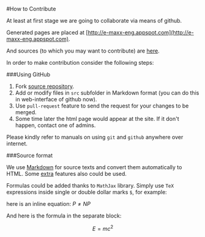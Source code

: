 <!--?title For Contributors-->
#How to Contribute

At least at first stage we are going to collaborate via means of github.

Generated pages are placed at [http://e-maxx-eng.appspot.com](http://e-maxx-eng.appspot.com).

And sources (to which you may want to contribute) are [here](http://github.com/e-maxx-eng/e-maxx-eng/src).

In order to make contribution consider the following steps:

###Using GitHub

1. Fork [source repository](https://github.com/e-maxx-eng/e-maxx-eng).
2. Add or modify files in `src` subfolder in Markdown format (you can do this in web-interface of github now).
3. Use `pull-request` feature to send the request for your changes to be merged.
4. Some time later the html page would appear at the site. If it don't happen, contact one of admins.

Please kindly refer to manuals on using `git` and `github` anywhere over internet.

###Source format

We use [Markdown](https://daringfireball.net/projects/markdown) for source texts and
convert them automatically to HTML.
Some [extra](https://michelf.ca/projects/php-markdown/extra/) features also could be used.

Formulas could be added thanks to `MathJax` library. Simply use `TeX` expressions inside single or double dollar marks `$`, for
example:

here is an inline equation: $P \ne NP$

And here is the formula in the separate block:

$$E = mc^{2}$$

